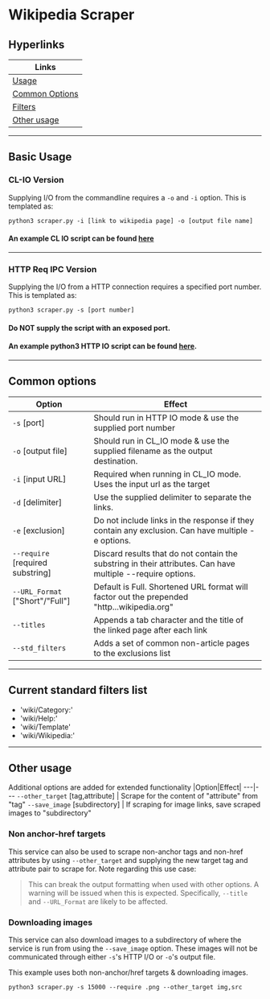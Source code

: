 # Wikipedia Scraper
## Hyperlinks
|Links|
---|
[Usage](#basic-usage)|
[Common Options](#Common-options)|
[Filters](#current-standard-filters-list)|
[Other usage](#Other-usage)|
---
## Basic Usage

### CL-IO Version
 Supplying I/O from the commandline requires a `-o` and `-i` option. This is templated as:
```
python3 scraper.py -i [link to wikipedia page] -o [output file name]
```
#### An example CL IO script can be found [here](cltest.sh)
---
### HTTP Req IPC Version
Supplying the I/O from a HTTP connection requires a specified port number. This is templated as:
```
python3 scraper.py -s [port number]
```
#### Do NOT supply the script with an exposed port.
#### An example python3 HTTP IO script can be found [here](httpreq.py).
---
## Common options
|Option|Effect|
---|---
`-s` [port] | Should run in HTTP IO mode & use the supplied port number
`-o` [output file] | Should run in CL_IO mode & use the supplied filename as the output destination.
`-i` [input URL] | Required when running in CL_IO mode. Uses the input url as the target
`-d` [delimiter] | Use the supplied delimiter to separate the links.
`-e` [exclusion] | Do not include links in the response if they contain any exclusion. Can have multiple -e options.
`--require` [required substring] | Discard results that do not contain the substring in their attributes. Can have multiple --require options.
`--URL_Format` ["Short"/"Full"] | Default is Full. Shortened URL format will factor out the prepended "http...wikipedia.org"
`--titles` | Appends a tab character and the title of the linked page after each link
`--std_filters` | Adds a set of common non-article pages to the exclusions list

---
## Current standard filters list
* 'wiki/Category:'
* 'wiki/Help:'
* 'wiki/Template'
* 'wiki/Wikipedia:'
---
## Other usage
Additional options are added for extended functionality
|Option|Effect|
---|---
`--other_target` [tag,attribute] | Scrape for the content of "attribute" from "tag"
`--save_image` [subdirectory] | If scraping for image links, save scraped images to "subdirectory"
### Non anchor-href targets
This service can also be used to scrape non-anchor tags and non-href attributes by using `--other_target` and supplying the new target tag and attribute pair to scrape for. Note regarding this use case:
> This can break the output formatting when used with other options. A warning will be issued when this is expected. Specifically, `--title` and `--URL_Format` are likely to be affected.
### Downloading images
This service can also download images to a subdirectory of where the service is run from using the `--save_image` option. These images will not be communicated through either `-s`'s HTTP I/O or `-o`'s output file.

This example uses both non-anchor/href targets & downloading images. 
```
python3 scraper.py -s 15000 --require .png --other_target img,src
```
